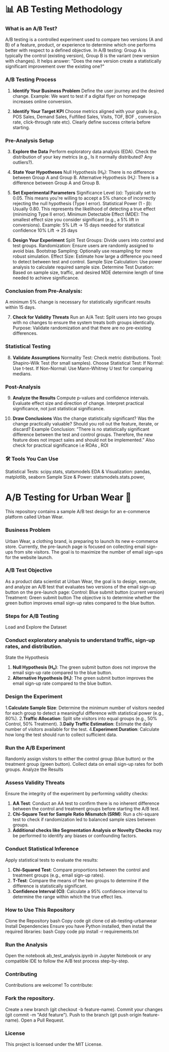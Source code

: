 # 📊 AB Testing Methodology
### What is an A/B Test?
A/B testing is a controlled experiment used to compare two versions (A and B) of a feature, product, or experience to determine which one performs better with respect to a defined objective. In A/B testing:
Group A is typically the control (existing version),
Group B is the variant (new version with changes).
It helps answer: "Does the new version create a statistically significant improvement over the existing one?"

 ### A/B Testing Process
1. **Identify Your Business Problem**
Define the user journey and the desired change.
Example: We want to test if a digital flyer on homepage increases online conversion.

2. **Identify Your Target KPI** 
Choose metrics aligned with your goals (e.g., POS Sales, Demand Sales, Fulfilled Sales, Visits, TOF, BOF , conversion rate, click-through rate etc).
Clearly define success criteria before starting.

### Pre-Analysis Setup
3. **Explore the Data**
Perform exploratory data analysis (EDA).
Check the distribution of your key metrics (e.g., Is it normally distributed? Any outliers?).

4. **State Your Hypotheses**
Null Hypothesis (H₀): There is no difference between Group A and Group B.
Alternative Hypothesis (H₁): There is a difference between Group A and Group B.

5. **Set Experimental Parameters**
Significance Level (α): Typically set to 0.05. This means you're willing to accept a 5% chance of incorrectly rejecting the null hypothesis (Type I error).
Statistical Power (1 - β): Usually 0.80. This represents the likelihood of detecting a true effect (minimizing Type II error).
Minimum Detectable Effect (MDE): The smallest effect size you consider significant (e.g., a 5% lift in conversions).
Example:
5% Lift → 15 days needed for statistical confidence
10% Lift → 25 days

6. **Design Your Experiment**
Split Test Groups: Divide users into control and test groups.
Randomization: Ensure users are randomly assigned to avoid bias. Bootstrap Sampling: Optionally use resampling for more robust simulation.
Effect Size: Estimate how large a difference you need to detect between test and control.
Sample Size Calculation: Use power analysis to calculate required sample size.
Determine Test Duration: Based on sample size, traffic, and desired MDE determine length of time needed to achieve significance.

### Conclusion from Pre-Analysis:
A minimum 5% change is necessary for statistically significant results within 15 days.

7. **Check for Validity Threats**
Run an A/A Test: Split users into two groups with no changes to ensure the system treats both groups identically.
Purpose: Validate randomization and that there are no pre-existing differences.

### Statistical Testing
8. **Validate Assumptions**
Normality Test: Check metric distributions.
Tool: Shapiro-Wilk Test (for small samples).
Choose Statistical Test:
If Normal: Use t-test.
If Non-Normal: Use Mann-Whitney U test for comparing medians.

### Post-Analysis
9. **Analyze the Results**
Compute p-values and confidence intervals.
Evaluate effect size and direction of change.
Interpret practical significance, not just statistical significance.

10. **Draw Conclusions**
Was the change statistically significant?
Was the change practically valuable?
Should you roll out the feature, iterate, or discard?
Example Conclusion:
“There is no statistically significant difference between the test and control groups. Therefore, the new feature does not impact sales and should not be implemented.”
Also check for practical significance i.e ROAs , ROI

### 🛠️ Tools You Can Use
Statistical Tests: scipy.stats, statsmodels
EDA & Visualization: pandas, matplotlib, seaborn
Sample Size & Power: statsmodels.stats.power,




# A/B Testing for Urban Wear 🚀
This repository contains a sample A/B test design for an e-commerce platform called Urban Wear.

### Business Problem
Urban Wear, a clothing brand, is preparing to launch its new e-commerce store. Currently, the pre-launch page is focused on collecting email sign-ups from site visitors. The goal is to maximize the number of email sign-ups for the website launch.

### A/B Test Objective
As a product data scientist at Urban Wear, the goal is to design, execute, and analyze an A/B test that evaluates two versions of the email sign-up button on the pre-launch page:
Control: Blue submit button (current version)
Treatment: Green submit button
The objective is to determine whether the green button improves email sign-up rates compared to the blue button.

### Steps for A/B Testing
Load and Explore the Dataset


### Conduct exploratory analysis to understand traffic, sign-up rates, and distribution.
State the Hypothesis
1. **Null Hypothesis (H₀)**: The green submit button does not improve the email sign-up rate compared to the blue button.
2. **Alternative Hypothesis (H₁)**: The green submit button improves the email sign-up rate compared to the blue button.

### Design the Experiment
1.**Calculate Sample Size**: Determine the minimum number of visitors needed for each group to detect a meaningful difference with statistical power (e.g., 80%).
2.**Traffic Allocation**: Split site visitors into equal groups (e.g., 50% Control, 50% Treatment).
3.**Daily Traffic Estimation**: Estimate the daily number of visitors available for the test.
4.**Experiment Duration**: Calculate how long the test should run to collect sufficient data.

### Run the A/B Experiment
Randomly assign visitors to either the control group (blue button) or the treatment group (green button).
Collect data on email sign-up rates for both groups.
Analyze the Results

### Assess Validity Threats
Ensure the integrity of the experiment by performing validity checks:
1. **AA Test**: Conduct an AA test to confirm there is no inherent difference between the control and treatment groups before starting the A/B test.
2. **Chi-Square Test for Sample Ratio Mismatch (SRM)**: Run a chi-square test to check if randomization led to balanced sample sizes between groups.
3. **Additional checks like Segmentation Analysis or Novelty Checks** may be performed to identify any biases or confounding factors.

### Conduct Statistical Inference
Apply statistical tests to evaluate the results:
1. **Chi-Squared Test**: Compare proportions between the control and treatment groups (e.g., email sign-up rates).
2. **T-Test**: Compare the means of the two groups to determine if the difference is statistically significant.
3. **Confidence Interval (CI)**: Calculate a 95% confidence interval to determine the range within which the true effect lies.

### How to Use This Repository
Clone the Repository
bash
Copy code
git clone 
cd ab-testing-urbanwear
Install Dependencies
Ensure you have Python installed, then install the required libraries:
bash
Copy code
pip install -r requirements.txt

### Run the Analysis
Open the notebook ab_test_analysis.ipynb in Jupyter Notebook or any compatible IDE to follow the A/B test process step-by-step.

### Contributing
Contributions are welcome! To contribute:

### Fork the repository.
Create a new branch (git checkout -b feature-name).
Commit your changes (git commit -m "Add feature").
Push to the branch (git push origin feature-name).
Open a Pull Request.

### License
This project is licensed under the MIT License.

